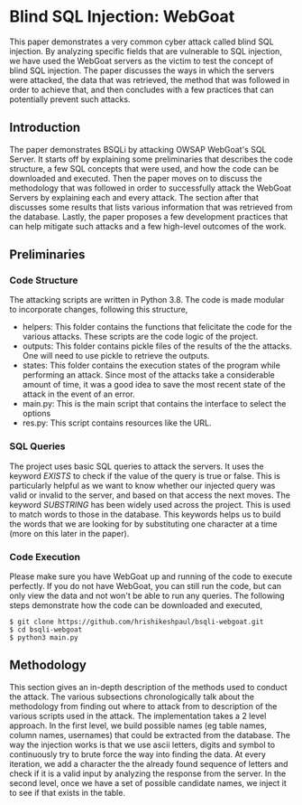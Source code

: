 # Blind SQL Injection: WebGoat
This paper demonstrates a very common cyber attack called blind SQL injection. By analyzing specific fields that are vulnerable to SQL injection, we have used the WebGoat servers as the victim to test the concept of blind SQL injection. The paper discusses the ways in which the servers were attacked, the data that was retrieved, the method that was followed in order to achieve that, and then concludes with a few practices that can potentially prevent such attacks.


## Introduction

The paper demonstrates BSQLi by attacking OWSAP WebGoat's SQL Server. It starts off by explaining some preliminaries that describes the code structure, a few SQL concepts that were used, and how the code can be downloaded and executed. Then the paper moves on to discuss the methodology that was followed in order to successfully attack the WebGoat Servers by explaining each and every attack. The section after that discusses some results that lists various information that was retrieved from the database. Lastly, the paper proposes a few development practices that can help mitigate such attacks and a few high-level outcomes of the work. 


## Preliminaries

### Code Structure
The attacking scripts are written in Python 3.8. The code is made modular to incorporate changes, following this structure, 
- helpers: This folder contains the functions that felicitate the code for the various attacks. These scripts are the code logic of the project.
- outputs: This folder contains pickle files of the results of the the attacks. One will need to use pickle to retrieve the outputs.
- states: This folder contains the execution states of the program while performing an attack. Since most of the attacks take a considerable amount of time, it was a good idea to save the most recent state of the attack in the event of an error.
- main.py: This is the main script that contains the interface to select the options
- res.py: This script contains resources like the URL.

### SQL Queries

The project uses basic SQL queries to attack the servers. It uses the keyword _EXISTS_ to check if the value of the query is true or false. This is particularly helpful as we want to know whether our injected query was valid or invalid to the server, and based on that access the next moves. The keyword _SUBSTRING_ has been widely used across the project. This is used to match words to those in the database. This keywords helps us to build the words that we are looking for by substituting one character at a time (more on this later in the paper).

### Code Execution
Please make sure you have WebGoat up and running of the code to execute perfectly. If you do not have WebGoat, you can still run the code, but can only view the data and not won't be able to run any queries. The following steps demonstrate how the code can be downloaded and executed,
```shell script
$ git clone https://github.com/hrishikeshpaul/bsqli-webgoat.git
$ cd bsqli-webgoat
$ python3 main.py
```

## Methodology

This section gives an in-depth description of the methods used to conduct the attack. The various subsections chronologically talk about the methodology from finding out where to attack from to description of the various scripts used in the attack. The implementation takes a 2 level approach. In the first level, we build possible names (eg table names, column names, usernames) that could be extracted from the database. The way the injection works is that we use ascii letters, digits and symbol to continuously try to brute force the way into finding the data. At every iteration, we add a character the the already found sequence of letters and check if it is a valid input by analyzing the response from the server. In the second level, once we have a set of possible candidate names, we inject it to see if that exists in the table.